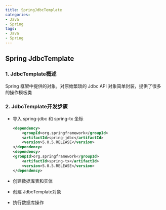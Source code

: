 ```yaml
---
title: SpringJdbcTemplate
categories:
- Java
- Spring
tags:
- Java
- Spring
---
```


## Spring JdbcTemplate

<!--more-->

### 1. JdbcTemplate概述

Spring 框架中提供的对象，对原始繁琐的 Jdbc API 对象简单封装，提供了很多的操作模板类

### 2. JdbcTemplate开发步骤

* 导入 spring-jdbc 和 spring-tx 坐标

  ```xml
  <dependency>
      <groupId>org.springframework</groupId>
      <artifactId>spring-jdbc</artifactId>
      <version>5.0.5.RELEASE</version>
  </dependency>
  <dependency>
  <groupId>org.springframework</groupId>
      <artifactId>spring-tx</artifactId>
      <version>5.0.5.RELEASE</version>
  </dependency>
  ```

* 创建数据库表和实体

* 创建 JdbcTemplate对象

* 执行数据库操作

